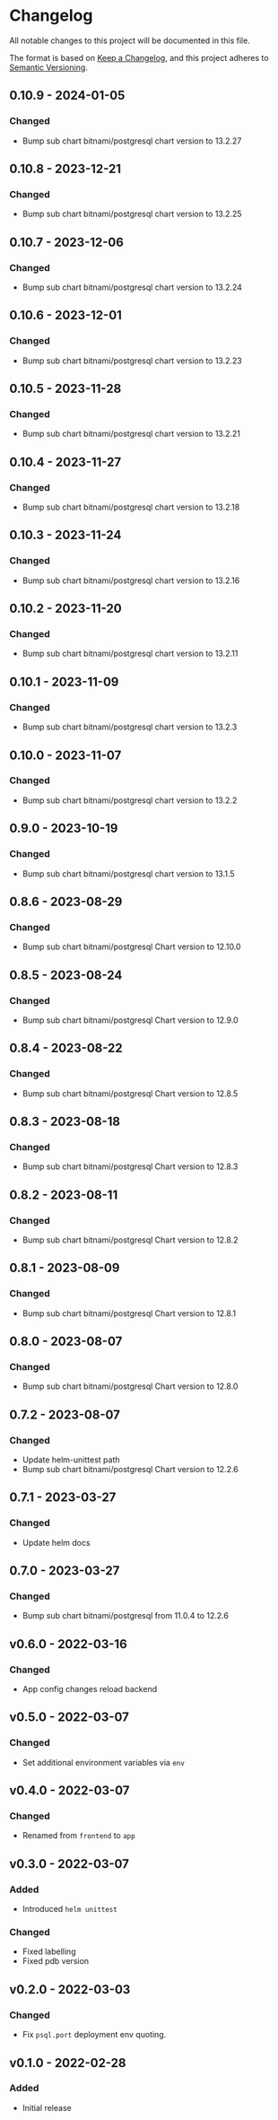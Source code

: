# Changelog

All notable changes to this project will be documented in this file.

The format is based on [Keep a Changelog](https://keepachangelog.com/en/1.0.0/),
and this project adheres to [Semantic Versioning](https://semver.org/spec/v2.0.0.html).

<!-- ## [UNRELEASED]
### Added
### Changed
### Deprecated
### Removed -->

## 0.10.9 - 2024-01-05

### Changed

- Bump sub chart bitnami/postgresql chart version to 13.2.27

## 0.10.8 - 2023-12-21

### Changed

- Bump sub chart bitnami/postgresql chart version to 13.2.25

## 0.10.7 - 2023-12-06

### Changed

- Bump sub chart bitnami/postgresql chart version to 13.2.24

## 0.10.6 - 2023-12-01

### Changed

- Bump sub chart bitnami/postgresql chart version to 13.2.23

## 0.10.5 - 2023-11-28

### Changed

- Bump sub chart bitnami/postgresql chart version to 13.2.21

## 0.10.4 - 2023-11-27

### Changed

- Bump sub chart bitnami/postgresql chart version to 13.2.18

## 0.10.3 - 2023-11-24

### Changed

- Bump sub chart bitnami/postgresql chart version to 13.2.16

## 0.10.2 - 2023-11-20

### Changed

- Bump sub chart bitnami/postgresql chart version to 13.2.11

## 0.10.1 - 2023-11-09

### Changed

- Bump sub chart bitnami/postgresql chart version to 13.2.3

## 0.10.0 - 2023-11-07

### Changed

- Bump sub chart bitnami/postgresql chart version to 13.2.2

## 0.9.0 - 2023-10-19

### Changed

- Bump sub chart bitnami/postgresql chart version to 13.1.5

## 0.8.6 - 2023-08-29

### Changed

- Bump sub chart bitnami/postgresql Chart version to 12.10.0

## 0.8.5 - 2023-08-24

### Changed

- Bump sub chart bitnami/postgresql Chart version to 12.9.0

## 0.8.4 - 2023-08-22

### Changed

- Bump sub chart bitnami/postgresql Chart version to 12.8.5

## 0.8.3 - 2023-08-18

### Changed

- Bump sub chart bitnami/postgresql Chart version to 12.8.3

## 0.8.2 - 2023-08-11

### Changed

- Bump sub chart bitnami/postgresql Chart version to 12.8.2

## 0.8.1 - 2023-08-09

### Changed

- Bump sub chart bitnami/postgresql Chart version to 12.8.1

## 0.8.0 - 2023-08-07

### Changed

- Bump sub chart bitnami/postgresql Chart version to 12.8.0

## 0.7.2 - 2023-08-07

### Changed

- Update helm-unittest path
- Bump sub chart bitnami/postgresql Chart version to 12.2.6

## 0.7.1 - 2023-03-27

### Changed

- Update helm docs

## 0.7.0 - 2023-03-27

### Changed

- Bump sub chart bitnami/postgresql from 11.0.4 to 12.2.6

## v0.6.0 - 2022-03-16

### Changed

- App config changes reload backend

## v0.5.0 - 2022-03-07

### Changed

- Set additional environment variables via `env`

## v0.4.0 - 2022-03-07

### Changed

- Renamed from `frontend` to `app`

## v0.3.0 - 2022-03-07

### Added

- Introduced `helm unittest`

### Changed

- Fixed labelling
- Fixed pdb version

## v0.2.0 - 2022-03-03

### Changed

- Fix `psql.port` deployment env quoting.

## v0.1.0 - 2022-02-28

### Added

- Initial release
